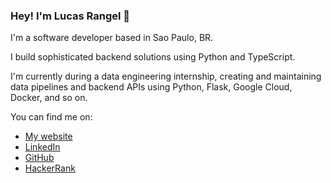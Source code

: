 ### Hey! I'm Lucas Rangel 👋

I'm a software developer based in Sao Paulo, BR.

I build sophisticated backend solutions using Python and TypeScript.

I'm currently during a data engineering internship, creating and maintaining data pipelines and backend APIs using Python, Flask, Google Cloud, Docker, and so on.

You can find me on:

- [My website](https://lucasfijf.github.io)
- [LinkedIn](https://www.linkedin.com/in/lucasrngl)
- [GitHub](https://github.com/lucasfijf)
- [HackerRank](https://www.hackerrank.com/lucasfijf)